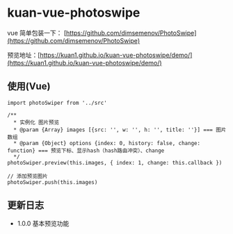 # kuan-vue-photoswipe

vue 简单包装一下：
[https://github.com/dimsemenov/PhotoSwipe](https://github.com/dimsemenov/PhotoSwipe)

预览地址：[https://kuan1.github.io/kuan-vue-photoswipe/demo/](https://kuan1.github.io/kuan-vue-photoswipe/demo/)

## 使用(Vue)

```
import photoSwiper from '../src'

/**
  * 实例化 图片预览
  * @param {Array} images [{src: '', w: '', h: '', title: ''}] === 图片数组
  * @param {Object} options {index: 0, history: false, change: function} === 预览下标、显示hash（hash路由冲突）、change
  */
photoSwiper.preview(this.images, { index: 1, change: this.callback })

// 添加预览图片
photoSwiper.push(this.images)
```

## 更新日志

- 1.0.0 基本预览功能
